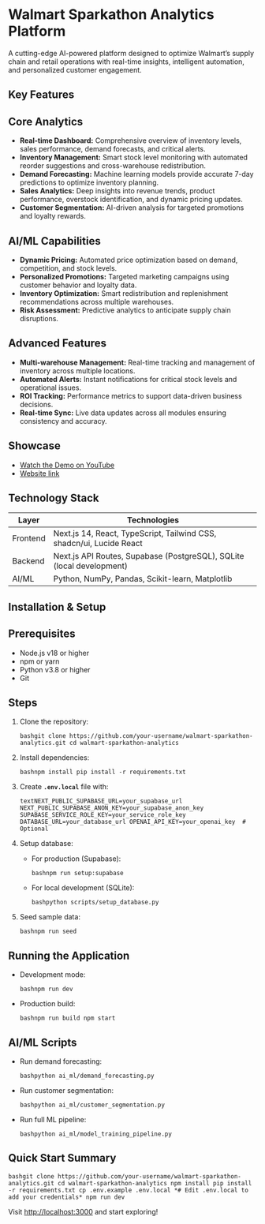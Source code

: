 # Walmart Sparkathon Analytics Platform

A cutting-edge AI-powered platform designed to optimize Walmart’s supply chain and retail operations with real-time insights, intelligent automation, and personalized customer engagement.

## Key Features

## Core Analytics

- **Real-time Dashboard:** Comprehensive overview of inventory levels, sales performance, demand forecasts, and critical alerts.
- **Inventory Management:** Smart stock level monitoring with automated reorder suggestions and cross-warehouse redistribution.
- **Demand Forecasting:** Machine learning models provide accurate 7-day predictions to optimize inventory planning.
- **Sales Analytics:** Deep insights into revenue trends, product performance, overstock identification, and dynamic pricing updates.
- **Customer Segmentation:** AI-driven analysis for targeted promotions and loyalty rewards.

## AI/ML Capabilities

- **Dynamic Pricing:** Automated price optimization based on demand, competition, and stock levels.
- **Personalized Promotions:** Targeted marketing campaigns using customer behavior and loyalty data.
- **Inventory Optimization:** Smart redistribution and replenishment recommendations across multiple warehouses.
- **Risk Assessment:** Predictive analytics to anticipate supply chain disruptions.

## Advanced Features

- **Multi-warehouse Management:** Real-time tracking and management of inventory across multiple locations.
- **Automated Alerts:** Instant notifications for critical stock levels and operational issues.
- **ROI Tracking:** Performance metrics to support data-driven business decisions.
- **Real-time Sync:** Live data updates across all modules ensuring consistency and accuracy.

## Showcase
- [Watch the Demo on YouTube](https://youtu.be/spf9RD3d24M?si=_QBSvDDLAZMaIeqa)
- [Website link](https://walsmart25.vercel.app/)

## Technology Stack

| **Layer** | **Technologies** |
| --- | --- |
| Frontend | Next.js 14, React, TypeScript, Tailwind CSS, shadcn/ui, Lucide React |
| Backend | Next.js API Routes, Supabase (PostgreSQL), SQLite (local development) |
| AI/ML | Python, NumPy, Pandas, Scikit-learn, Matplotlib |

## Installation & Setup

## Prerequisites

- Node.js v18 or higher
- npm or yarn
- Python v3.8 or higher
- Git

## Steps

1. Clone the repository:
    
    `bashgit clone https://github.com/your-username/walmart-sparkathon-analytics.git
    cd walmart-sparkathon-analytics`
    
2. Install dependencies:
    
    `bashnpm install
    pip install -r requirements.txt`
    
3. Create **`.env.local`** file with:
    
    `textNEXT_PUBLIC_SUPABASE_URL=your_supabase_url
    NEXT_PUBLIC_SUPABASE_ANON_KEY=your_supabase_anon_key
    SUPABASE_SERVICE_ROLE_KEY=your_service_role_key
    DATABASE_URL=your_database_url
    OPENAI_API_KEY=your_openai_key  # Optional`
    
4. Setup database:
    - For production (Supabase):
        
        `bashnpm run setup:supabase`
        
    - For local development (SQLite):
        
        `bashpython scripts/setup_database.py`
        
5. Seed sample data:
    
    `bashnpm run seed`
    

## Running the Application

- Development mode:
    
    `bashnpm run dev`
    
- Production build:
    
    `bashnpm run build
    npm start`
    

## AI/ML Scripts

- Run demand forecasting:
    
    `bashpython ai_ml/demand_forecasting.py`
    
- Run customer segmentation:
    
    `bashpython ai_ml/customer_segmentation.py`
    
- Run full ML pipeline:
    
    `bashpython ai_ml/model_training_pipeline.py`
## Quick Start Summary

`bashgit clone https://github.com/your-username/walmart-sparkathon-analytics.git
cd walmart-sparkathon-analytics
npm install
pip install -r requirements.txt
cp .env.example .env.local
*# Edit .env.local to add your credentials*
npm run dev`

Visit [http://localhost:3000](http://localhost:3000/) and start exploring!
